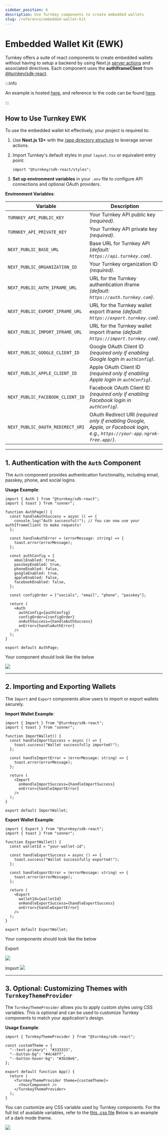 ```yaml
---
sidebar_position: 6
description: Use Turnkey components to create embedded wallets
slug: /reference/embedded-wallet-kit
---
```


# Embedded Wallet Kit (EWK)

Turnkey offers a suite of react components to create embedded wallets without having to setup a backend by using Next.js [server actions](https://nextjs.org/docs/app/building-your-application/data-fetching/server-actions-and-mutations) and associated directives. Each component uses the **authIframeClient** from [@turnkey/sdk-react](https://www.npmjs.com/package/@turnkey/sdk-react).

:::info

An example is hosted [here](https://wallets.turnkey.com/), and reference to the code can be found [here](https://github.com/tkhq/demo-ewk).

:::

## How to Use Turnkey EWK

To use the embedded wallet kit effectively, your project is required to:

1. Use **Next.js 13+** with the [/app directory structure](https://nextjs.org/docs/app) to leverage server actions.
2. Import Turnkey's default styles in your `layout.tsx` or equivalent entry point:

   ```tsx
   import "@turnkey/sdk-react/styles";
   ```

3. **Set up environment variables** in your `.env` file to configure API connections and optional OAuth providers.

**Environment Variables**:

| Variable                          | Description                                                                                                                                   |
|-----------------------------------|-----------------------------------------------------------------------------------------------------------------------------------------------|
| `TURNKEY_API_PUBLIC_KEY`          | Your Turnkey API public key *(required)*.                                                                                                     |
| `TURNKEY_API_PRIVATE_KEY`         | Your Turnkey API private key *(required)*.                                                                                                    |
| `NEXT_PUBLIC_BASE_URL`            | Base URL for Turnkey API *(default: `https://api.turnkey.com`)*.                                                                              |
| `NEXT_PUBLIC_ORGANIZATION_ID`     | Your Turnkey organization ID *(required)*.                                                                                                    |
| `NEXT_PUBLIC_AUTH_IFRAME_URL`     | URL for the Turnkey authentication iframe *(default: `https://auth.turnkey.com`)*.                                                            |
| `NEXT_PUBLIC_EXPORT_IFRAME_URL`   | URL for the Turnkey wallet export iframe *(default: `https://export.turnkey.com`)*.                                                           |
| `NEXT_PUBLIC_IMPORT_IFRAME_URL`   | URL for the Turnkey wallet import iframe *(default: `https://import.turnkey.com`)*.                                                           |
| `NEXT_PUBLIC_GOOGLE_CLIENT_ID`    | Google OAuth Client ID *(required only if enabling Google login in `authConfig`)*.                                                            |
| `NEXT_PUBLIC_APPLE_CLIENT_ID`     | Apple OAuth Client ID *(required only if enabling Apple login in `authConfig`)*.                                                              |
| `NEXT_PUBLIC_FACEBOOK_CLIENT_ID`  | Facebook OAuth Client ID *(required only if enabling Facebook login in `authConfig`)*.                                                        |
| `NEXT_PUBLIC_OAUTH_REDIRECT_URI`  | OAuth Redirect URI *(required only if enabling Google, Apple, or Facebook login, e.g., `https://your-app.ngrok-free.app/`)*.                  |

---

## **1. Authentication with the `Auth` Component**

The `Auth` component provides authentication functionality, including email, passkey, phone, and social logins.

**Usage Example**:

```tsx
import { Auth } from "@turnkey/sdk-react";
import { toast } from "sonner";

function AuthPage() {
  const handleAuthSuccess = async () => {
    console.log("Auth successful!"); // You can now use your authIframeClient to make requests!
  };

  const handleAuthError = (errorMessage: string) => {
    toast.error(errorMessage);
  };

  const authConfig = {
    emailEnabled: true,
    passkeyEnabled: true,
    phoneEnabled: false,
    googleEnabled: true,
    appleEnabled: false,
    facebookEnabled: false,
  };

  const configOrder = ["socials", "email", "phone", "passkey"];

  return (
    <Auth
      authConfig={authConfig}
      configOrder={configOrder}
      onAuthSuccess={handleAuthSuccess}
      onError={handleAuthError}
    />
  );
}

export default AuthPage;
```
Your component should look like the below 

<img src="/img/auth.png" />

---

## **2. Importing and Exporting Wallets**

The `Import` and `Export` components allow users to import or export wallets securely.

**Import Wallet Example**:

```tsx
import { Import } from "@turnkey/sdk-react";
import { toast } from "sonner";

function ImportWallet() {
  const handleImportSuccess = async () => {
    toast.success("Wallet successfully imported!");
  };

  const handleImportError = (errorMessage: string) => {
    toast.error(errorMessage);
  };

  return (
    <Import
      onHandleImportSuccess={handleImportSuccess}
      onError={handleImportError}
    />
  );
}

export default ImportWallet;
```

**Export Wallet Example**:

```tsx
import { Export } from "@turnkey/sdk-react";
import { toast } from "sonner";

function ExportWallet() {
  const walletId = "your-wallet-id";

  const handleExportSuccess = async () => {
    toast.success("Wallet successfully exported!");
  };

  const handleExportError = (errorMessage: string) => {
    toast.error(errorMessage);
  };

  return (
    <Export
      walletId={walletId}
      onHandleExportSuccess={handleExportSuccess}
      onError={handleExportError}
    />
  );
}

export default ExportWallet;
```
Your components should look like the below

Export

<img src="/img/export_button.png" />

Import
<img src="/img/import_button.png" />

---

## **3. Optional: Customizing Themes with `TurnkeyThemeProvider`**

The `TurnkeyThemeProvider` allows you to apply custom styles using CSS variables. This is optional and can be used to customize Turnkey components to match your application's design.

**Usage Example**:

```tsx
import { TurnkeyThemeProvider } from "@turnkey/sdk-react";

const customTheme = {
  "--text-primary": "#333333",
  "--button-bg": "#4c48ff",
  "--button-hover-bg": "#3b38e6",
};

export default function App() {
  return (
    <TurnkeyThemeProvider theme={customTheme}>
      <YourComponent />
    </TurnkeyThemeProvider>
  );
}
```

You can customize any CSS variable used by Turnkey components. For the full list of available variables, refer to the [this .css file](https://github.com/tkhq/sdk/blob/main/packages/sdk-react/src/components/theme.css) Below is an example of a dark mode theme.

<img src="/img/auth_with_theme.png" />


